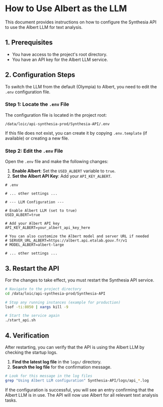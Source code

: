 # How to Use Albert as the LLM

This document provides instructions on how to configure the Synthesia API to use the Albert LLM for text analysis.

## 1. Prerequisites

- You have access to the project's root directory.
- You have an API key for the Albert LLM service.

## 2. Configuration Steps

To switch the LLM from the default (Olympia) to Albert, you need to edit the `.env` configuration file.

### Step 1: Locate the `.env` File

The configuration file is located in the project root:
```
/data/loic/api-synthesia-prod/Synthesia-API/.env
```
If this file does not exist, you can create it by copying `.env.template` (if available) or creating a new file.

### Step 2: Edit the `.env` File

Open the `.env` file and make the following changes:

1.  **Enable Albert**: Set the `USED_ALBERT` variable to `true`.
2.  **Set the Albert API Key**: Add your `API_KEY_ALBERT`.

```env
# .env

# ... other settings ...

# --- LLM Configuration ---

# Enable Albert LLM (set to true)
USED_ALBERT=true

# Add your Albert API key
API_KEY_ALBERT=your_albert_api_key_here

# You can also customize the Albert model and server URL if needed
# SERVER_URL_ALBERT=https://albert.api.etalab.gouv.fr/v1
# MODEL_ALBERT=albert-large

# ... other settings ...
```

## 3. Restart the API

For the changes to take effect, you must restart the Synthesia API service.

```bash
# Navigate to the project directory
cd /data/loic/api-synthesia-prod/Synthesia-API

# Stop any running instances (example for production)
lsof -ti:8050 | xargs kill -9

# Start the service again
./start_api.sh
```

## 4. Verification

After restarting, you can verify that the API is using the Albert LLM by checking the startup logs.

1.  **Find the latest log file** in the `logs/` directory.
2.  **Search the log file** for the confirmation message.

```bash
# Look for this message in the log files
grep "Using Albert LLM configuration" Synthesia-API/logs/api_*.log
```

If the configuration is successful, you will see an entry confirming that the Albert LLM is in use. The API will now use Albert for all relevant text analysis tasks. 


